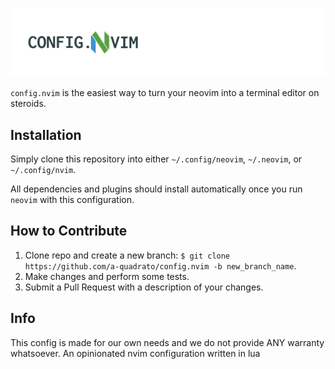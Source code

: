 <!-- markdownlint-disable first-line-heading -->

![config.ncim logo](config.nvim.png)

`config.nvim` is the easiest way to turn your neovim into a terminal editor on
steroids.

## **Installation**

Simply clone this repository into either `~/.config/neovim`, `~/.neovim`, or `~/.config/nvim`.

All dependencies and plugins should install automatically once you run `neovim`
with this configuration.

## **How to Contribute**

1. Clone repo and create a new branch:
   `$ git clone https://github.com/a-quadrato/config.nvim -b new_branch_name`.
2. Make changes and perform some tests.
3. Submit a Pull Request with a description of your changes.

## Info

This config is made for our own needs and we do not provide ANY warranty whatsoever.
An opinionated nvim configuration written in lua
